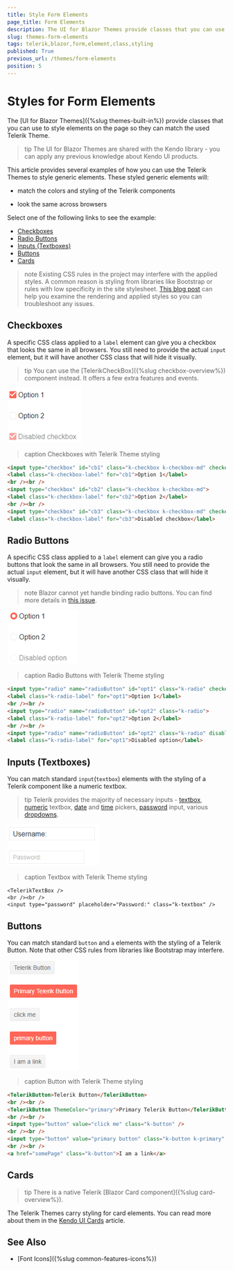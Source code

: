 ```yaml
---
title: Style Form Elements
page_title: Form Elements
description: The UI for Blazor Themes provide classes that you can use to style elements on the page so they can match the used Telerik Theme.
slug: themes-form-elements
tags: telerik,blazor,form,element,class,styling
published: True
previous_url: /themes/form-elements
position: 5
---
```


# Styles for Form Elements

The [UI for Blazor Themes]({%slug themes-built-in%}) provide classes that you can use to style elements on the page so they can match the used Telerik Theme.

>tip The UI for Blazor Themes are shared with the Kendo library - you can apply any previous knowledge about Kendo UI products.

This article provides several examples of how you can use the Telerik Themes to style generic elements. These styled generic elements will:

* match the colors and styling of the Telerik components

* look the same across browsers

Select one of the following links to see the example:

* [Checkboxes](#checkboxes)
* [Radio Buttons](#radio-buttons)
* [Inputs (Textboxes)](#inputs-(textboxes))
* [Buttons](#buttons)
* [Cards](#cards)

>note Existing CSS rules in the project may interfere with the applied styles. A common reason is styling from libraries like Bootstrap or rules with low specificity in the site stylesheet. [This blog post](https://www.telerik.com/blogs/improve-your-debugging-skills-with-chrome-devtools) can help you examine the rendering and applied styles so you can troubleshoot any issues.

## Checkboxes

A specific CSS class applied to a `label` element can give you a checkbox that looks the same in all browsers. You still need to provide the actual `input` element, but it will have another CSS class that will hide it visually.

>tip You can use the [TelerikCheckBox]({%slug checkbox-overview%}) component instead. It offers a few extra features and events.

![Blazor Form Elements Style Checkbox](images/style-checkbox.png)

>caption Checkboxes with Telerik Theme styling

````HTML
<input type="checkbox" id="cb1" class="k-checkbox k-checkbox-md" checked="checked">
<label class="k-checkbox-label" for="cb1">Option 1</label>
<br /><br />
<input type="checkbox" id="cb2" class="k-checkbox k-checkbox-md">
<label class="k-checkbox-label" for="cb2">Option 2</label>
<br /><br />
<input type="checkbox" id="cb3" class="k-checkbox k-checkbox-md" checked="checked" disabled="disabled">
<label class="k-checkbox-label" for="cb3">Disabled checkbox</label>
````

## Radio Buttons

A specific CSS class applied to a `label` element can give you a radio buttons that look the same in all browsers. You still need to provide the actual `input` element, but it will have another CSS class that will hide it visually.

>note Blazor cannot yet handle binding radio buttons. You can find more details in [this issue](https://github.com/aspnet/AspNetCore/issues/5579).

![Blazor Style Radio](images/style-radio.png)

>caption Radio Buttons with Telerik Theme styling

````HTML
<input type="radio" name="radioButton" id="opt1" class="k-radio" checked="checked">
<label class="k-radio-label" for="opt1">Option 1</label>
<br /><br />
<input type="radio" name="radioButton" id="opt2" class="k-radio">
<label class="k-radio-label" for="opt2">Option 2</label>
<br /><br />
<input type="radio" name="radioButton" id="opt2" class="k-radio" disabled="disabled">
<label class="k-radio-label" for="opt1">Disabled option</label>
````

## Inputs (Textboxes)

You can match standard `input`(`textbox`) elements with the styling of a Telerik component like a numeric textbox.

>tip Telerik provides the majority of necessary inputs - [textbox](../components/textbox/overview), [numeric](../components/numerictextbox/overview) textbox, [date](../components/datepicker/overview) and [time](../components/timepicker/overview) pickers, [password](../components/textbox/overview) input, various [dropdowns](../components/combobox/overview).

![Blazor Style Input](images/style-input.png)

>caption Textbox with Telerik Theme styling

````CSHTML
<TelerikTextBox />
<br /><br />
<input type="password" placeholder="Password:" class="k-textbox" />
````


## Buttons

You can match standard `button` and `a` elements with the styling of a Telerik Button. Note that other CSS rules from libraries like Bootstrap may interfere.

![Blazor Style Buttons](images/style-buttons.png)

>caption Button with Telerik Theme styling

````HTML
<TelerikButton>Telerik Button</TelerikButton>
<br /><br />
<TelerikButton ThemeColor="primary">Primary Telerik Button</TelerikButton>
<br /><br />
<input type="button" value="click me" class="k-button" />
<br /><br />
<input type="button" value="primary button" class="k-button k-primary" />
<br /><br />
<a href="somePage" class="k-button">I am a link</a>
````

## Cards

>tip There is a native Telerik [Blazor Card component]({%slug card-overview%}).

The Telerik Themes carry styling for card elements. You can read more about them in the [Kendo UI Cards](https://docs.telerik.com/kendo-ui/styles-and-layout/cards) article.



## See Also

  * [Font Icons]({%slug common-features-icons%})
